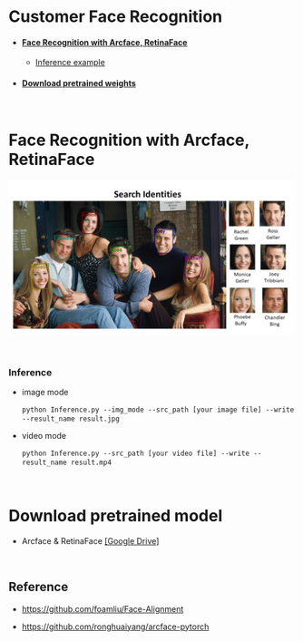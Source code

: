 # Customer Face Recognition

- #### [Face Recognition with Arcface, RetinaFace](#face-recognition-with-arcface-retinaface)
  - [Inference example](#inference)

- #### [Download pretrained weights](#download-pretrained-model)

<br>

# Face Recognition with Arcface, RetinaFace 

![](https://github.com/Songminkee/Customer_face_recognition/blob/master/fig/demo.jpg)



<br>

### Inference

- image mode

  ```
  python Inference.py --img_mode --src_path [your image file] --write --result_name result.jpg
  ```

- video mode

  ```
  python Inference.py --src_path [your video file] --write --result_name result.mp4
  ```

<br>

# Download pretrained model

- Arcface & RetinaFace [[Google Drive]](https://drive.google.com/file/d/1-jjGFn6uoDHOl0OdIbOGYumgPjcRinIZ/view?usp=sharing)

<br>

## Reference

- https://github.com/foamliu/Face-Alignment

- https://github.com/ronghuaiyang/arcface-pytorch

